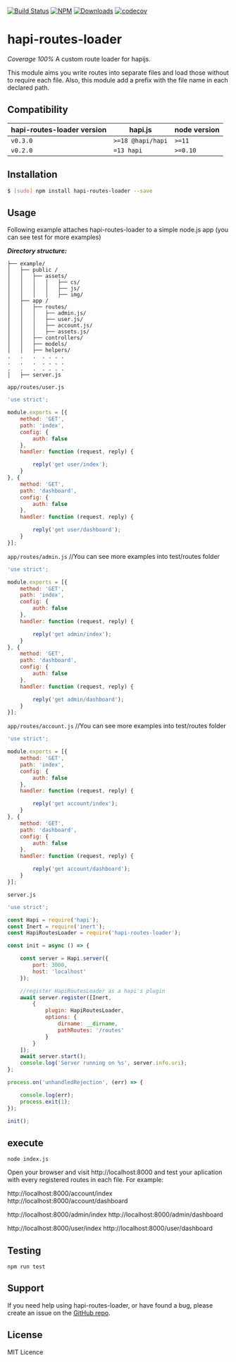 [![Build Status](https://travis-ci.org/davidenq/hapi-routes-loader.svg?branch=master)](https://travis-ci.org/davidenq/hapi-routes-loader)
[![NPM](https://img.shields.io/npm/v/hapi-routes-loader.svg)](https://www.npmjs.com/package/hapi-routes-loader)
[![Downloads](https://img.shields.io/npm/dm/hapi-routes-loader.svg)](http://npm-stat.com/charts.html?package=hapi-routes-loader)
[![codecov](https://codecov.io/gh/davidenq/hapi-routes-loader/branch/master/graph/badge.svg)](https://codecov.io/gh/davidenq/hapi-routes-loader)


# hapi-routes-loader

*Coverage 100%*
A custom route loader for hapijs.

This module aims you write routes into separate files and load those without to require each file. Also, this module add a prefix with the file name in each declared path.

## Compatibility
| hapi-routes-loader version | hapi.js | node version |
| --- | --- | --- |
| `v0.3.0` | `>=18 @hapi/hapi` | `>=11` |
| `v0.2.0` | `=13 hapi` | `>=0.10` |


## Installation

```bash
$ [sudo] npm install hapi-routes-loader --save
```
## Usage

Following example attaches hapi-routes-loader to a simple node.js app (you can see test for more examples)

**_Directory structure:_**

```
├── example/
│   ├── public /
│   │   ├── assets/
│   │   │   │   ├── cs/
│   │   │   │   ├── js/
│   │   │   │   ├── img/
│   ├── app /
│   │   ├── routes/
│   │   │   ├── admin.js/
│   │   │   ├── user.js/
│   │   │   ├── account.js/
│   │   │   ├── assets.js/
│   │   ├── controllers/
│   │   ├── models/
│   │   ├── helpers/
.   .   .  . . . .
.   .   .  . . . .
.   .   .  . . . .
│   ├── server.js
```

`app/routes/user.js`
```js
'use strict';

module.exports = [{
    method: 'GET',
    path: 'index',
    config: {
        auth: false
    },
    handler: function (request, reply) {

        reply('get user/index');
    }
}, {
    method: 'GET',
    path: 'dashboard',
    config: {
        auth: false
    },
    handler: function (request, reply) {

        reply('get user/dashboard');
    }
}];

```

`app/routes/admin.js` //You can see more examples into test/routes folder
```js
'use strict';

module.exports = [{
    method: 'GET',
    path: 'index',
    config: {
        auth: false
    },
    handler: function (request, reply) {

        reply('get admin/index');
    }
}, {
    method: 'GET',
    path: 'dashboard',
    config: {
        auth: false
    },
    handler: function (request, reply) {

        reply('get admin/dashboard');
    }
}];

```

`app/routes/account.js` //You can see more examples into test/routes folder
```js
'use strict';

module.exports = [{
    method: 'GET',
    path: 'index',
    config: {
        auth: false
    },
    handler: function (request, reply) {

        reply('get account/index');
    }
}, {
    method: 'GET',
    path: 'dashboard',
    config: {
        auth: false
    },
    handler: function (request, reply) {

        reply('get account/dashboard');
    }
}];

```

`server.js`
```js
'use strict';

const Hapi = require('hapi');
const Inert = require('inert');
const HapiRoutesLoader = require('hapi-routes-loader');

const init = async () => {

    const server = Hapi.server({
        port: 3000,
        host: 'localhost'
    });

    //register HapiRoutesLoader as a hapi's plugin
    await server.register([Inert,
        {
            plugin: HapiRoutesLoader,
            options: {
                dirname: __dirname,
                pathRoutes: '/routes'
            }
        }
    ]);
    await server.start();
    console.log('Server running on %s', server.info.uri);
};

process.on('unhandledRejection', (err) => {

    console.log(err);
    process.exit(1);
});

init();
```

## execute

```
node index.js
```


Open your browser and visit http://localhost:8000 and test your aplication with every registered routes in each file. For example:

http://localhost:8000/account/index
http://localhost:8000/account/dashboard

http://localhost:8000/admin/index
http://localhost:8000/admin/dashboard

http://localhost:8000/user/index
http://localhost:8000/user/dashboard


## Testing

```
npm run test
```

## Support

If you need help using hapi-routes-loader, or have found a bug, please create an issue on the
<a href='https://github.com/davidenq/hapi-routes-path/issues' target="_blank"> GitHub repo</a>.

## License

MIT Licence

